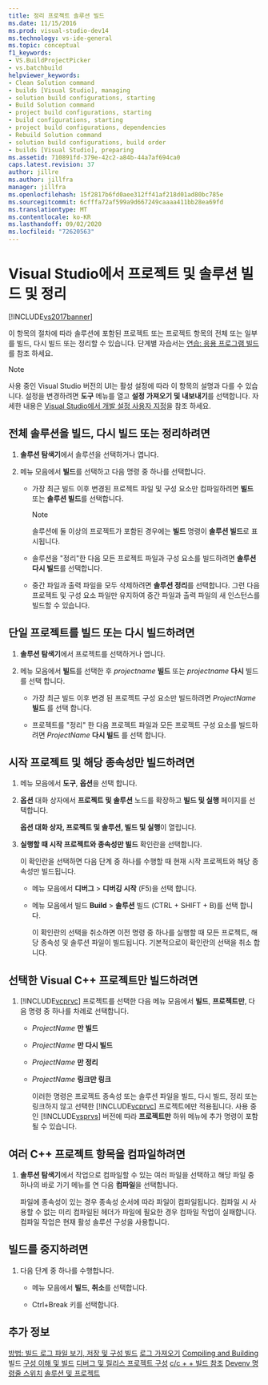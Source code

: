 ```yaml
---
title: 정리 프로젝트 솔루션 빌드
ms.date: 11/15/2016
ms.prod: visual-studio-dev14
ms.technology: vs-ide-general
ms.topic: conceptual
f1_keywords:
- VS.BuildProjectPicker
- vs.batchbuild
helpviewer_keywords:
- Clean Solution command
- builds [Visual Studio], managing
- solution build configurations, starting
- Build Solution command
- project build configurations, starting
- build configurations, starting
- project build configurations, dependencies
- Rebuild Solution command
- solution build configurations, build order
- builds [Visual Studio], preparing
ms.assetid: 710891fd-379e-42c2-a84b-44a7af694ca0
caps.latest.revision: 37
author: jillre
ms.author: jillfra
manager: jillfra
ms.openlocfilehash: 15f2817b6fd0aee312ff41af218d01ad80bc785e
ms.sourcegitcommit: 6cfffa72af599a9d667249caaaa411bb28ea69fd
ms.translationtype: MT
ms.contentlocale: ko-KR
ms.lasthandoff: 09/02/2020
ms.locfileid: "72620563"
---
```

# <a name="building-and-cleaning-projects-and-solutions-in-visual-studio"></a>Visual Studio에서 프로젝트 및 솔루션 빌드 및 정리
[!INCLUDE[vs2017banner](../includes/vs2017banner.md)]

이 항목의 절차에 따라 솔루션에 포함된 프로젝트 또는 프로젝트 항목의 전체 또는 일부를 빌드, 다시 빌드 또는 정리할 수 있습니다. 단계별 자습서는 [연습: 응용 프로그램 빌드](../ide/walkthrough-building-an-application.md)를 참조 하세요.

> [!NOTE]
> 사용 중인 Visual Studio 버전의 UI는 활성 설정에 따라 이 항목의 설명과 다를 수 있습니다. 설정을 변경하려면 **도구** 메뉴를 열고 **설정 가져오기 및 내보내기**를 선택합니다. 자세한 내용은 [Visual Studio에서 개발 설정 사용자 지정](https://msdn.microsoft.com/22c4debb-4e31-47a8-8f19-16f328d7dcd3)을 참조 하세요.

## <a name="to-build-rebuild-or-clean-an-entire-solution"></a>전체 솔루션을 빌드, 다시 빌드 또는 정리하려면

1. **솔루션 탐색기**에서 솔루션을 선택하거나 엽니다.

2. 메뉴 모음에서 **빌드**를 선택하고 다음 명령 중 하나를 선택합니다.

    - 가장 최근 빌드 이후 변경된 프로젝트 파일 및 구성 요소만 컴파일하려면 **빌드** 또는 **솔루션 빌드**를 선택합니다.

        > [!NOTE]
        > 솔루션에 둘 이상의 프로젝트가 포함된 경우에는 **빌드** 명령이 **솔루션 빌드**로 표시됩니다.

    - 솔루션을 "정리"한 다음 모든 프로젝트 파일과 구성 요소를 빌드하려면 **솔루션 다시 빌드**를 선택합니다.

    - 중간 파일과 출력 파일을 모두 삭제하려면 **솔루션 정리**를 선택합니다. 그런 다음 프로젝트 및 구성 요소 파일만 유지하여 중간 파일과 출력 파일의 새 인스턴스를 빌드할 수 있습니다.

## <a name="to-build-or-rebuild-a-single-project"></a>단일 프로젝트를 빌드 또는 다시 빌드하려면

1. **솔루션 탐색기**에서 프로젝트를 선택하거나 엽니다.

2. 메뉴 모음에서 **빌드**를 선택한 후 _projectname_ **빌드** 또는 _projectname_ **다시** 빌드를 선택 합니다.

    - 가장 최근 빌드 이후 변경 된 프로젝트 구성 요소만 빌드하려면 _ProjectName_ **빌드** 를 선택 합니다.

    - 프로젝트를 "정리" 한 다음 프로젝트 파일과 모든 프로젝트 구성 요소를 빌드하려면 _ProjectName_ **다시 빌드** 를 선택 합니다.

## <a name="to-build-only-the-startup-project-and-its-dependencies"></a>시작 프로젝트 및 해당 종속성만 빌드하려면

1. 메뉴 모음에서 **도구**, **옵션**을 선택 합니다.

2. **옵션** 대화 상자에서 **프로젝트 및 솔루션** 노드를 확장하고 **빌드 및 실행** 페이지를 선택합니다.

    **옵션 대화 상자, 프로젝트 및 솔루션, 빌드 및 실행**이 열립니다.

3. **실행할 때 시작 프로젝트와 종속성만 빌드** 확인란을 선택합니다.

    이 확인란을 선택하면 다음 단계 중 하나를 수행할 때 현재 시작 프로젝트와 해당 종속성만 빌드됩니다.

   - 메뉴 모음에서 **디버그**  >  **디버깅 시작** (F5)을 선택 합니다.

   - 메뉴 모음에서 빌드 **Build**  >  **솔루션** 빌드 (CTRL + SHIFT + B)를 선택 합니다.

     이 확인란의 선택을 취소하면 이전 명령 중 하나를 실행할 때 모든 프로젝트, 해당 종속성 및 솔루션 파일이 빌드됩니다. 기본적으로이 확인란의 선택을 취소 합니다.

## <a name="to-build-only-the-selected-visual-c-project"></a>선택한 Visual C++ 프로젝트만 빌드하려면

1. [!INCLUDE[vcprvc](../includes/vcprvc-md.md)] 프로젝트를 선택한 다음 메뉴 모음에서 **빌드**, **프로젝트만**, 다음 명령 중 하나를 차례로 선택합니다.

   - *ProjectName* **만 빌드**

   - *ProjectName* **만 다시 빌드**

   - *ProjectName* **만 정리**

   - *ProjectName* **링크만 링크**

     이러한 명령은 프로젝트 종속성 또는 솔루션 파일을 빌드, 다시 빌드, 정리 또는 링크하지 않고 선택한 [!INCLUDE[vcprvc](../includes/vcprvc-md.md)] 프로젝트에만 적용됩니다. 사용 중인 [!INCLUDE[vsprvs](../includes/vsprvs-md.md)] 버전에 따라 **프로젝트만** 하위 메뉴에 추가 명령이 포함될 수 있습니다.

## <a name="to-compile-multiple-c-project-items"></a>여러 C++ 프로젝트 항목을 컴파일하려면

1. **솔루션 탐색기**에서 작업으로 컴파일할 수 있는 여러 파일을 선택하고 해당 파일 중 하나의 바로 가기 메뉴를 연 다음 **컴파일**을 선택합니다.

     파일에 종속성이 있는 경우 종속성 순서에 따라 파일이 컴파일됩니다. 컴파일 시 사용할 수 없는 미리 컴파일된 헤더가 파일에 필요한 경우 컴파일 작업이 실패합니다. 컴파일 작업은 현재 활성 솔루션 구성을 사용합니다.

## <a name="to-stop-a-build"></a>빌드를 중지하려면

1. 다음 단계 중 하나를 수행합니다.

    - 메뉴 모음에서 **빌드**, **취소**를 선택합니다.

    - Ctrl+Break 키를 선택합니다.

## <a name="see-also"></a>추가 정보
 [방법: 빌드 로그 파일 보기, 저장 및 구성 빌드](../ide/how-to-view-save-and-configure-build-log-files.md) [로그 가져오기](../msbuild/obtaining-build-logs-with-msbuild.md) [Compiling and Building](../ide/compiling-and-building-in-visual-studio.md) 빌드 [구성 이해 및 빌드](../ide/understanding-build-configurations.md) [디버그 및 릴리스 프로젝트 구성](https://msdn.microsoft.com/0440b300-0614-4511-901a-105b771b236e) [c/c + + 빌드 참조](https://msdn.microsoft.com/library/100b4ccf-572c-4d1f-970c-fa0bc0cc0d2d) [Devenv 명령줄 스위치](../ide/reference/devenv-command-line-switches.md) [솔루션 및 프로젝트](../ide/solutions-and-projects-in-visual-studio.md)
